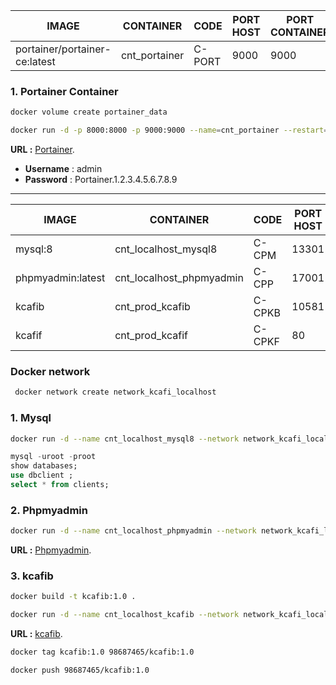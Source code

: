 |IMAGE | CONTAINER | CODE | PORT HOST | PORT CONTAINER |
|---- | ----- | ----- | ---- | ---- |
|portainer/portainer-ce:latest|	cnt_portainer	|C-PORT	|9000	|9000|

### 1. Portainer Container
``` sh
docker volume create portainer_data
```
```sh
docker run -d -p 8000:8000 -p 9000:9000 --name=cnt_portainer --restart=always -v /var/run/docker.sock:/var/run/docker.sock -v portainer_data:/data portainer/portainer-ce
```


**URL :** [Portainer](http://localhost:9000/#!/auth).

- **Username** : admin
- **Password** : Portainer.1.2.3.4.5.6.7.8.9

---

|IMAGE | CONTAINER | CODE | PORT HOST | PORT CONTAINER |
|---- | ----- | ----- | ---- | ---- |
|mysql:8|cnt_localhost_mysql8|C-CPM	| 13301	|3306|
|phpmyadmin:latest|cnt_localhost_phpmyadmin|C-CPP	| 17001	|80|
|kcafib|cnt_prod_kcafib|C-CPKB	|	10581	|8080 |
|kcafif|cnt_prod_kcafif|C-CPKF	| 80	|80|



### Docker network 
``` sh
 docker network create network_kcafi_localhost
```
 
### 1. Mysql
``` sh
docker run -d --name cnt_localhost_mysql8 --network network_kcafi_localhost -v /my/custom:/etc/mysql/conf.d -e MYSQL_ROOT_PASSWORD=passrootdocker -e MYSQL_DATABASE=dbclient -p 13301:3306  mysql:8
```
``` sql
mysql -uroot -proot
show databases;
use dbclient ;
select * from clients;
```
### 2. Phpmyadmin 
``` sh
docker run -d --name cnt_localhost_phpmyadmin --network network_kcafi_localhost --link cnt_localhost_mysql8:db -p 17001:80 -v /some/local/directory/config.user.inc.php:/etc/phpmyadmin/config.user.inc.php phpmyadmin
``` 

**URL :** [Phpmyadmin](http://localhost:17001).

### 3. kcafib

``` sh
docker build -t kcafib:1.0 .
```
``` sh
docker run -d --name cnt_localhost_kcafib --network network_kcafi_localhost  -p 10581:3200 98687465/kcafib:1.0
```
**URL :** [kcafib](http://localhost:10581/swagger-ui.html).
``` sh
docker tag kcafib:1.0 98687465/kcafib:1.0
```
``` sh
docker push 98687465/kcafib:1.0
```
